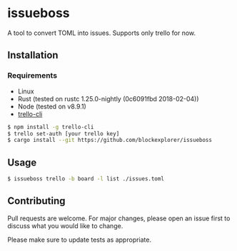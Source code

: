 # issueboss

A tool to convert TOML into issues. Supports only trello for now.

## Installation

### Requirements

* Linux
* Rust (tested on rustc 1.25.0-nightly (0c6091fbd 2018-02-04))
* Node (tested on v8.9.1)
* [trello-cli](https://github.com/mheap/trello-cli)

```bash
$ npm install -g trello-cli
$ trello set-auth [your trello key]
$ cargo install --git https://github.com/blockexplorer/issueboss
```

## Usage

```bash
$ issueboss trello -b board -l list ./issues.toml
```

## Contributing

Pull requests are welcome. For major changes, please open an issue first to discuss what you would like to change.

Please make sure to update tests as appropriate.
